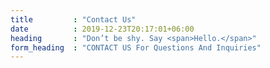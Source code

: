 ```yaml
---
title         : "Contact Us"
date          : 2019-12-23T20:17:01+06:00
heading       : "Don’t be shy. Say <span>Hello.</span>"
form_heading  : "CONTACT US For Questions And Inquiries"
---
```


